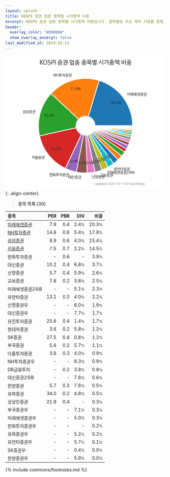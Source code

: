 ```yaml
---
layout: splash
title: KOSPI 증권 업종 종목별 시가총액 비중
excerpt: KOSPI 증권 업종 종목별 시가총액 비중입니다. 종목별로 주요 재무 지표를 함께 표시합니다.
header:
  overlay_color: "#800000"
  show_overlay_excerpt: false
last_modified_at: 2024-03-14
---
```



![KOSPI 증권 업종 종목별 시가총액 비중](/stats/sector/images/kospi_업종_증권_종목.png){: .align-center}


> **종목 목록 (30)**<a id="list"></a>

| **종목** | **PER** | **PBR** | **DIV** | **비중** |
| :------- | ------: | ------: | ------: | -------: |
| [미래에셋증권](/006800/) | 7.9 | 0.4 | 2.4<small>%</small> | 20.3<small>%</small> |
| [NH투자증권](/005940/) | 14.8 | 0.6 | 5.4<small>%</small> | 17.8<small>%</small> |
| [삼성증권](/016360/) | 8.9 | 0.6 | 4.0<small>%</small> | 15.4<small>%</small> |
| [키움증권](/039490/) | 7.5 | 0.7 | 2.2<small>%</small> | 14.5<small>%</small> |
| 한화투자증권 | - | 0.6 | - | 3.9<small>%</small> |
| 대신증권 | 10.2 | 0.4 | 6.8<small>%</small> | 3.7<small>%</small> |
| 신영증권 | 5.7 | 0.4 | 5.9<small>%</small> | 2.6<small>%</small> |
| 교보증권 | 7.8 | 0.2 | 3.8<small>%</small> | 2.5<small>%</small> |
| 미래에셋증권2우B | - | - | 5.1<small>%</small> | 2.3<small>%</small> |
| 유안타증권 | 13.1 | 0.3 | 4.0<small>%</small> | 2.2<small>%</small> |
| 신영증권우 | - | - | 6.0<small>%</small> | 1.9<small>%</small> |
| 대신증권우 | - | - | 7.7<small>%</small> | 1.7<small>%</small> |
| 유진투자증권 | 25.6 | 0.4 | 1.4<small>%</small> | 1.7<small>%</small> |
| 현대차증권 | 3.6 | 0.2 | 5.8<small>%</small> | 1.2<small>%</small> |
| SK증권 | 27.5 | 0.4 | 0.8<small>%</small> | 1.2<small>%</small> |
| 부국증권 | 5.6 | 0.2 | 5.7<small>%</small> | 1.1<small>%</small> |
| 다올투자증권 | 3.6 | 0.3 | 4.0<small>%</small> | 0.9<small>%</small> |
| NH투자증권우 | - | - | 6.3<small>%</small> | 0.9<small>%</small> |
| DB금융투자 | - | 0.2 | 3.8<small>%</small> | 0.8<small>%</small> |
| 대신증권2우B | - | - | 7.6<small>%</small> | 0.6<small>%</small> |
| 한양증권 | 5.7 | 0.3 | 7.6<small>%</small> | 0.5<small>%</small> |
| 유화증권 | 34.0 | 0.2 | 4.8<small>%</small> | 0.5<small>%</small> |
| 상상인증권 | 21.9 | 0.4 | - | 0.3<small>%</small> |
| 부국증권우 | - | - | 7.1<small>%</small> | 0.3<small>%</small> |
| 미래에셋증권우 | - | - | 5.0<small>%</small> | 0.3<small>%</small> |
| 한화투자증권우 | - | - | - | 0.2<small>%</small> |
| 유화증권우 | - | - | 5.2<small>%</small> | 0.2<small>%</small> |
| 유안타증권우 | - | - | 5.7<small>%</small> | 0.1<small>%</small> |
| SK증권우 | - | - | 0.4<small>%</small> | 0.0<small>%</small> |
| 한양증권우 | - | - | 5.9<small>%</small> | 0.0<small>%</small> |

{% include commons/footnotes.md %}
